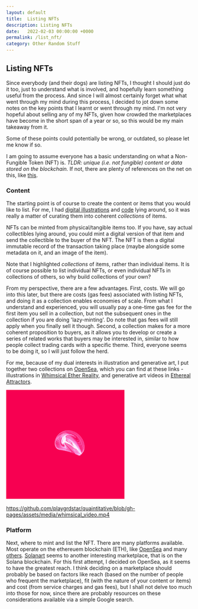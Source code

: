 ```yaml
---
layout: default
title:  Listing NFTs
description: Listing NFTs
date:   2022-02-03 00:00:00 +0000
permalink: /list_nft/
category: Other Random Stuff
---
```

## Listing NFTs

Since everybody (and their dogs) are listing NFTs, I thought I should just do it too, just to understand what is involved, and hopefully learn something useful from the process.
And since I will almost certainly forget what what went through my mind during this process, I decided to jot down some notes on the key points that I learnt or went through my mind. I'm not very hopeful about selling any of my NFTs, given how crowded the marketplaces have become in the short span of a year or so, so this would be my main takeaway from it.

Some of these points could potentially be wrong, or outdated, so please let me know if so.

I am going to assume everyone has a basic understanding on what a Non-Fungible Token (NFT) is. _TLDR: unique (i.e. not fungible) content or data stored on the blockchain._ If not, there are plenty of references on the net on this, like [this][6].

### Content ###

The starting point is of course to create the content or items that you would like to list. For me, I had [digital illustrations][4] and [code][5] lying around, so it was really a matter of curating them into coherent _collections_ of items. 

NFTs can be minted from physical/tangible items too. If you have, say actual collectibles lying around, you could mint a digital version of that item and send the collectible to the buyer of the NFT. The NFT is then a digital immutable record of the transaction taking place (maybe alongside some metadata on it, and an image of the item).

Note that I highlighted _collections_ of items, rather than individual items. It is of course possible to list individual NFTs, or even individual NFTs in collections of others, so why build collections of your own? 

From my perspective, there are a few advantages. First, costs. We will go into this later, but there are costs (gas fees) associated with listing NFTs, and doing it as a collection enables economies of scale. From what I understand and experienced, you will usually pay a one-time gas fee for the first item you sell in a collection, but not the subsequent ones in the collection if you are doing 'lazy-minting'. Do note that gas fees will still apply when you finally sell it though. Second, a collection makes for a more coherent proposition to buyers, as it allows you to develop or create a series of related works that buyers may be interested in, similar to how people collect trading cards with a specific theme. Third, everyone seems to be doing it, so I will just follow the herd.

For me, because of my dual interests in illustration and generative art, I put together two collections on [OpenSea][1], which you can find at these links - illustrations in [Whimsical Ether Reality][2], and generative art videos in [Ethereal Attractors][3].

![ethereal](/assets/media/ethereal.gif) 

https://github.com/playgrdstar/quaintitative/blob/gh-pages/assets/media/whimsical_video.mp4



### Platform ###

Next, where to mint and list the NFT. There are many platforms available. Most operate on the ethereuem blockchain (ETH), like [OpenSea][1] and many [others][7]. [Solanart][8] seems to another interesting marketplace, that is on the Solana blockchain. For this first attempt, I decided on OpenSea, as it seems to have the greatest reach. I think deciding on a marketplace should probably be based on factors like reach (based on the number of people who frequent the marketplace), fit (with the nature of your content or items) and cost (from service charges and gas fees), but I shall not delve too much into those for now, since there are probably resources on these considerations available via a simple Google search.


[1]:	https://opensea.io/
[2]:    https://opensea.io/collection/whimsicalethereality
[3]:    https://opensea.io/collection/ethereal-attractors
[4]:    https://playgrd.com/art
[5]:    https://github.com/playgrdstar
[6]:    https://ethereum.org/en/nft/
[7]:    https://www.lifestyleasia.com/ind/gear/tech/top-nft-marketplaces/
[8]:    https://solanart.io/